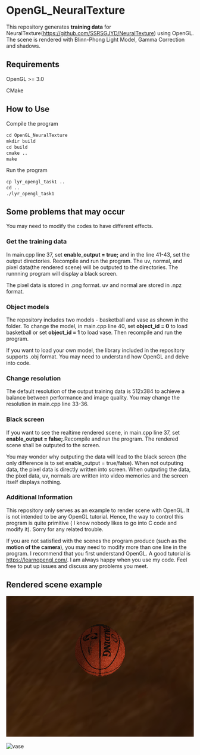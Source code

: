 # OpenGL_NeuralTexture

This repository generates **training data** for NeuralTexture(https://github.com/SSRSGJYD/NeuralTexture) using OpenGL. The scene is rendered with Blinn-Phong Light Model, Gamma Correction and shadows.


## Requirements
OpenGL >= 3.0 

CMake

## How to Use
Compile the program
```
cd OpenGL_NeuralTexture
mkdir build
cd build
cmake ..
make
```
Run the program
```
cp lyr_opengl_task1 ..
cd ..
./lyr_opengl_task1
```


## Some problems that may occur

You may need to modify the codes to have different effects.

### Get the training data

In main.cpp line 37, set **enable_output = true;** and in the line 41-43, set the output directories. Recompile and run the program. The uv, normal, and pixel data(the rendered scene) will be outputed to the directories. The runnning program will display a black screen.

The pixel data is stored in .png format. uv and normal are stored in .npz format. 

### Object models

The repository includes two models - basketball and vase as shown in the folder. To change the model, in main.cpp line 40, set **object_id = 0** to load basketball or set **object_id = 1** to load vase. Then recompile and run the program.

If you want to load your own model, the library included in the repository supports .obj format. You may need to understand how OpenGL and delve into code.


### Change resolution
The default resolution of the output training data is 512x384 to achieve a balance between performance and image quality. You may change the resolution in main.cpp line 33-36.

### Black screen

If you want to see the realtime rendered scene, in main.cpp line 37, set **enable_output = false;**.Recompile and run the program. The rendered scene shall be outputed to the screen.

You may wonder why outputing the data will lead to the black screen (the only difference is to set enable_output = true/false). When not outputing data, the pixel data is directly written into screen. When outputing the data, the pixel data, uv, normals are written into video memories and the screen itself displays nothing. 

### Additional Information

This repository only serves as an example to render scene with OpenGL. It is not intended to be any OpenGL tutorial. Hence, the way to control this program is quite primitive ( I know nobody likes to go into C code and modify it). Sorry for any related trouble.

If you are not satisfied with the scenes the program produce (such as the **motion of the camera**), you may need to modify more than one line in the program. I recommend that you first understand OpenGL. A good tutorial is https://learnopengl.com/. I am always happy when you use my code. Feel free to put up issues and discuss any problems you meet.


## Rendered scene example
![basketball](https://github.com/A-Dying-Pig/OpenGL_NeuralTexture/blob/master/example/basketball.gif )   

![vase](https://github.com/A-Dying-Pig/OpenGL_NeuralTexture/blob/master/example/vase.gif )   




